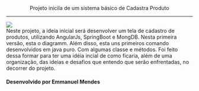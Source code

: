 <div align='center'>Projeto inicila de um sistema básico de Cadastra Produto</div>

---


<img src="/home/emmanuel/Documentos/Java/Projetos/cadastraProduto/cadastraProduto/diagramaIncial">



<div>
    <h0>
        Neste projeto, a ideia inicial será desenvolver um tela de cadastro de produtos, utilizando AngularJs, SpringBoot e MongDB. Nesta primeira versão, esta o diagramm. Além disso, esta uns primeiros comando desenvolvidos em java puro. Com algumas classe e métodos. Foi feito dessa formar para ter uma idéia incial de como ficaria, além de uma organização, das ideias e desafios que entendo que serão enfrentadas, no decorrer do projeto.
    </h0>
</div>



#### Desenvolvido por Emmanuel Mendes


